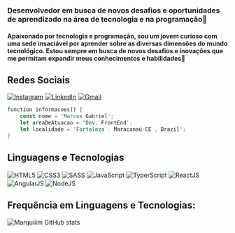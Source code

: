 ### Desenvolvedor em busca de novos desafios e oportunidades de aprendizado na área de tecnologia e na programação🤠

#### Apaixonado por tecnologia e programação, sou um jovem curioso com uma sede insaciável por aprender sobre as diversas dimensões do mundo tecnológico. Estou sempre em busca de novos desafios e inovações que me permitam expandir meus conhecimentos e habilidades🤖

## Redes Sociais

[![Instagram](https://img.shields.io/badge/Instagram-E4405F?style=for-the-badge&logo=instagram&logoColor=white)](https://www.instagram.com/mxrqiim/) [![LinkedIn](https://img.shields.io/badge/LinkedIn-0077B5?style=for-the-badge&logo=linkedin&logoColor=white)](https://www.linkedin.com/in/marcos-gabriel-05287a322/) [![Gmail](https://img.shields.io/badge/Gmail-D14836?style=for-the-badge&logo=gmail&logoColor=white)](marcosindev@gmail.com)

```rust
function informacoes() {
    const nome = 'Marcos Gabriel';
    let areaDeAtuacao = 'Dev. FrontEnd';
    let localidade = 'Fortaleza - Maracanaú-CE , Brazil';
}
```
## Linguagens e Tecnologias
<div>
    <img align="center" alt="HTML5" src="https://img.shields.io/badge/HTML5-E34F26?style=for-the-badge&logo=html5&logoColor=white"/>
    <img align="center" alt="CSS3" src="https://img.shields.io/badge/CSS3-1572B6?style=for-the-badge&logo=css3&logoColor=white"/>
    <img align="center" alt="SASS" src="https://img.shields.io/badge/Sass-CC6699?style=for-the-badge&logo=sass&logoColor=white"/>
    <img align="center" alt="JavaScript" src="https://img.shields.io/badge/JavaScript-F7DF1E?style=for-the-badge&logo=javascript&logoColor=black"/>
    <img align="center" alt="TyperScript" src="https://img.shields.io/badge/TypeScript-007ACC?style=for-the-badge&logo=typescript&logoColor=white"/>
    <img align="center" alt="ReactJS" src="https://img.shields.io/badge/React-20232A?style=for-the-badge&logo=react&logoColor=61DAFB)"/>
    <img align="center" alt="AngularJS" src="https://img.shields.io/badge/Angular-DD0031?style=for-the-badge&logo=angular&logoColor=white"/>
    <img align="center" alt="NodeJS" src="https://img.shields.io/badge/Node.js-43853D?style=for-the-badge&logo=node.js&logoColor=white"/>
</div>

## Frequência em Linguagens e Tecnologias:

![Marquiiim GitHub stats](https://github-readme-stats.vercel.app/api/top-langs/?username=Marquiiim&theme=blue-green&locale=pt-br)
